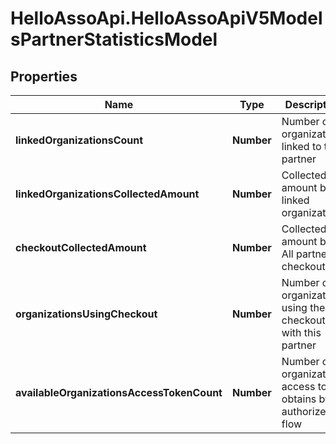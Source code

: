 # HelloAssoApi.HelloAssoApiV5ModelsPartnerStatisticsModel

## Properties

Name | Type | Description | Notes
------------ | ------------- | ------------- | -------------
**linkedOrganizationsCount** | **Number** | Number of organizations linked to this partner | [optional] 
**linkedOrganizationsCollectedAmount** | **Number** | Collected amount by linked organizations | [optional] 
**checkoutCollectedAmount** | **Number** | Collected amount by All partner checkouts | [optional] 
**organizationsUsingCheckout** | **Number** | Number of organizations using the checkout with this partner | [optional] 
**availableOrganizationsAccessTokenCount** | **Number** | Number of organizations access token obtains by authorize flow | [optional] 


